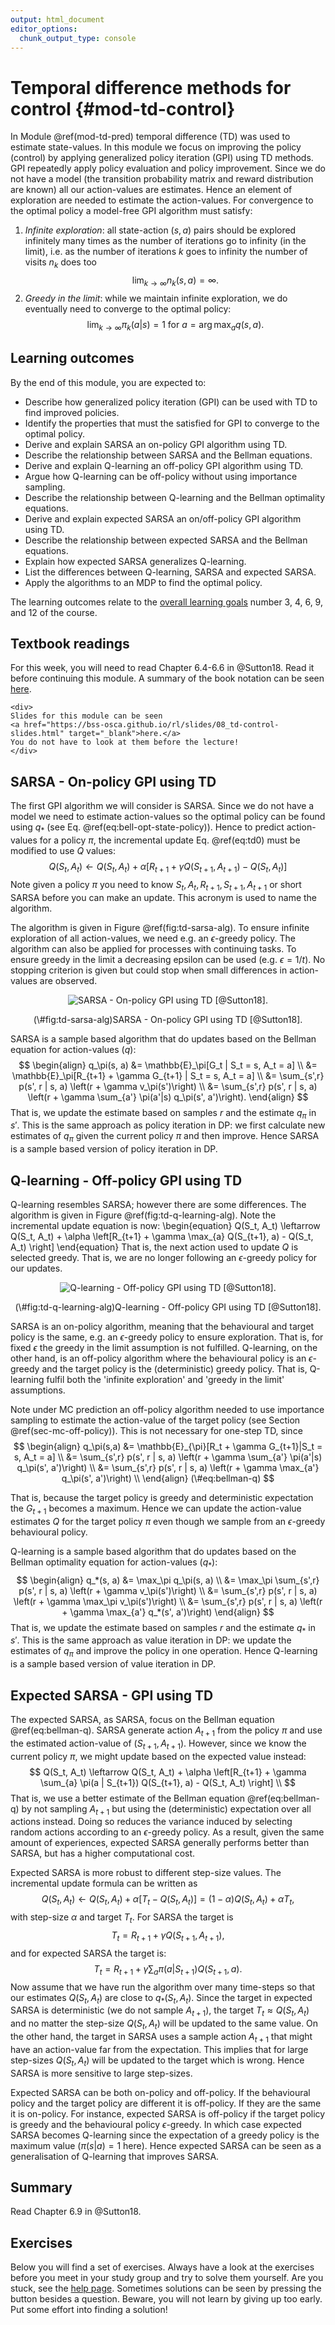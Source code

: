 ```yaml
---
output: html_document
editor_options: 
  chunk_output_type: console
---
```







# Temporal difference methods for control {#mod-td-control}

In Module \@ref(mod-td-pred) temporal difference (TD) was used to estimate state-values. In this module we focus on improving the policy (control) by applying generalized policy iteration (GPI) using TD methods. GPI repeatedly apply policy evaluation and policy improvement. Since we do not have a model (the transition probability matrix and reward distribution are known) all our action-values are estimates. Hence an element of exploration are needed to estimate the action-values. For convergence to the optimal policy a model-free GPI algorithm must satisfy:

1. *Infinite exploration*: all state-action $(s,a)$ pairs should be explored infinitely many times as the number of iterations go to infinity (in the limit), i.e. as the number of iterations $k$ goes to infinity the number of visits $n_k$ does too $$\lim_{k\rightarrow\infty} n_k(s, a) = \infty.$$
2. *Greedy in the limit*: while we maintain infinite exploration, we do eventually need to converge to the optimal policy:
  $$\lim_{k\rightarrow\infty} \pi_k(a|s) = 1 \text{ for } a = \arg\max_a q(s, a).$$

## Learning outcomes 

By the end of this module, you are expected to:

* Describe how generalized policy iteration (GPI) can be used with TD to find improved policies.
* Identify the properties that must the satisfied for GPI to converge to the optimal policy.
* Derive and explain SARSA an on-policy GPI algorithm using TD.
* Describe the relationship between SARSA and the Bellman equations.
* Derive and explain Q-learning an off-policy GPI algorithm using TD.
* Argue how Q-learning can be off-policy without using importance sampling.
* Describe the relationship between Q-learning and the Bellman optimality equations.
* Derive and explain expected SARSA an on/off-policy GPI algorithm using TD.
* Describe the relationship between expected SARSA and the Bellman equations.
*  Explain how expected SARSA generalizes Q-learning.
* List the differences between Q-learning, SARSA and expected SARSA.
* Apply the algorithms to an MDP to find the optimal policy.

The learning outcomes relate to the [overall learning goals](#mod-lg-course) number 3, 4, 6, 9, and 12 of the course.

<!-- SOLO increasing: identify · memorise · name · do simple procedure · collect data · -->
<!-- enumerate · describe · interpret · formulate · list · paraphrase · combine · do -->
<!-- algorithms · compare · contrast · explain causes · analyse · relate · derive · -->
<!-- evaluate · apply · argue · theorise · generalise · hypothesise · solve · reflect -->


## Textbook readings

For this week, you will need to read Chapter 6.4-6.6 in @Sutton18. Read it before continuing this module. A summary of the book notation can be seen [here](sutton-notation).


```{=html}
<div>
Slides for this module can be seen
<a href="https://bss-osca.github.io/rl/slides/08_td-control-slides.html" target="_blank">here.</a>
You do not have to look at them before the lecture!
</div>
```

## SARSA - On-policy GPI using TD

The first GPI algorithm we will consider is SARSA. Since we do not have a model we need to estimate action-values so the optimal policy can be found using $q_*$ (see Eq. \@ref(eq:bell-opt-state-policy)). Hence to predict action-values for a policy $\pi$, the incremental update Eq. \@ref(eq:td0) must be modified to use $Q$ values: 
$$
Q(S_t, A_t) \leftarrow Q(S_t, A_t) + \alpha \left[R_{t+1} + \gamma Q(S_{t+1}, A_{t+1}) - Q(S_t, A_t) \right]
$$
Note given a policy $\pi$ you need to know $S_t, A_t, R_{t+1}, S_{t+1}, A_{t+1}$ or short SARSA before you can make an update. This acronym is used to name the algorithm.

The algorithm is given in Figure \@ref(fig:td-sarsa-alg). To ensure infinite exploration of all action-values, we need e.g. an $\epsilon$-greedy policy. The algorithm can also be applied for processes with continuing tasks. To ensure greedy in the limit a decreasing epsilon can be used (e.g. $\epsilon = 1/t$). No stopping criterion is given but could stop when small differences in action-values are observed. 

<div class="figure" style="text-align: center">
<img src="img/td-gpi-sarsa.png" alt="SARSA - On-policy GPI using TD [@Sutton18]."  />
<p class="caption">(\#fig:td-sarsa-alg)SARSA - On-policy GPI using TD [@Sutton18].</p>
</div>

SARSA is a sample based algorithm that do updates based on the Bellman equation for action-values ($q$):
$$
\begin{align}
  q_\pi(s, a) &= \mathbb{E}_\pi[G_t | S_t = s, A_t = a] \\
  &= \mathbb{E}_\pi[R_{t+1} + \gamma G_{t+1} | S_t = s, A_t = a] \\
  &= \sum_{s',r} p(s', r | s, a) \left(r + \gamma v_\pi(s')\right) \\
  &= \sum_{s',r} p(s', r | s, a) \left(r + \gamma \sum_{a'} \pi(a'|s) q_\pi(s', a')\right).
\end{align}
$$
That is, we update the estimate based on samples $r$ and the estimate $q_\pi$ in $s'$. This is the same approach as policy iteration in DP: we first calculate new estimates of $q_\pi$ given the current policy $\pi$ and then improve. Hence SARSA is a sample based version of policy iteration in DP.


## Q-learning - Off-policy GPI using TD

Q-learning resembles SARSA; however there are some differences. The algorithm is given in Figure \@ref(fig:td-q-learning-alg). Note the incremental update equation is now: 
\begin{equation}
Q(S_t, A_t) \leftarrow Q(S_t, A_t) + \alpha \left[R_{t+1} + \gamma \max_{a} Q(S_{t+1}, a) - Q(S_t, A_t) \right]
\end{equation}
That is, the next action used to update $Q$ is selected greedy. That is, we are no longer following an $\epsilon$-greedy policy for our updates. 

<div class="figure" style="text-align: center">
<img src="img/td-gpi-q-learn.png" alt="Q-learning - Off-policy GPI using TD [@Sutton18]."  />
<p class="caption">(\#fig:td-q-learning-alg)Q-learning - Off-policy GPI using TD [@Sutton18].</p>
</div>

SARSA is an on-policy algorithm, meaning that the behavioural and target policy is the same, e.g. an $\epsilon$-greedy policy to ensure exploration. That is, for fixed $\epsilon$ the greedy in the limit assumption is not fulfilled. Q-learning, on the other hand, is an off-policy algorithm where the behavioural policy is an $\epsilon$-greedy and the target policy is the (deterministic) greedy policy. That is, Q-learning fulfil both the 'infinite exploration' and 'greedy in the limit' assumptions. 

Note under MC prediction an off-policy algorithm needed to use importance sampling to estimate the action-value of the target policy (see Section \@ref(sec-mc-off-policy)). This is not necessary for one-step TD, since 
$$
\begin{align}
q_\pi(s,a) &= \mathbb{E}_{\pi}[R_t + \gamma G_{t+1}|S_t = s, A_t = a] \\
           &= \sum_{s',r} p(s', r | s, a) \left(r + \gamma \sum_{a'} \pi(a'|s) q_\pi(s', a')\right) \\
           &= \sum_{s',r} p(s', r | s, a) \left(r + \gamma \max_{a'} q_\pi(s', a')\right) \\
\end{align}
(\#eq:bellman-q)
$$ 

That is, because the target policy is greedy and deterministic expectation the $G_{t+1}$ becomes a maximum. Hence we can update the action-value estimates $Q$ for the target policy $\pi$ even though we sample from an $\epsilon$-greedy behavioural policy.

Q-learning is a sample based algorithm that do updates based on the Bellman optimality equation for action-values ($q_*$):
$$
\begin{align}
  q_*(s, a) &= \max_\pi q_\pi(s, a) \\
  &= \max_\pi \sum_{s',r} p(s', r | s, a) \left(r + \gamma v_\pi(s')\right) \\
  &= \sum_{s',r} p(s', r | s, a) \left(r + \gamma \max_\pi v_\pi(s')\right) \\
  &= \sum_{s',r} p(s', r | s, a) \left(r + \gamma \max_{a'} q_*(s', a')\right) 
\end{align}
$$
That is, we update the estimate based on samples $r$ and the estimate $q_*$ in $s'$. This is the same approach as value iteration in DP: we update the estimates of $q_\pi$ and improve the policy in one operation. Hence Q-learning is a sample based version of value iteration in DP.


## Expected SARSA - GPI using TD

The expected SARSA, as SARSA, focus on the Bellman equation \@ref(eq:bellman-q). SARSA generate action $A_{t+1}$ from the policy $\pi$ and use the estimated action-value of $(S_{t+1},A_{t+1})$. However, since we know the current policy $\pi$, we might update based on the expected value instead:
$$
Q(S_t, A_t) \leftarrow Q(S_t, A_t) + \alpha \left[R_{t+1} + \gamma \sum_{a} \pi(a | S_{t+1}) Q(S_{t+1}, a) - Q(S_t, A_t) \right] \\
$$
That is, we use a better estimate of the Bellman equation \@ref(eq:bellman-q) by not sampling $A_{t+1}$ but using the (deterministic) expectation over all actions instead. Doing so reduces the variance induced by selecting random actions according to an $\epsilon$-greedy policy. As a result, given the same amount of experiences, expected SARSA generally performs better than SARSA, but has a higher computational cost.

Expected SARSA is more robust to different step-size values. The incremental update formula can be written as
$$
Q(S_t, A_t) \leftarrow Q(S_t, A_t) + \alpha \left[T_t - Q(S_t, A_t) \right] = (1-\alpha)Q(S_t, A_t) + \alpha T_t,
$$
with step-size $\alpha$ and target $T_t$. For SARSA the target is
$$T_t = R_{t+1} + \gamma Q(S_{t+1}, A_{t+1}),$$
and for expected SARSA the target is: $$T_t = R_{t+1} + \gamma \sum_{a} \pi(a | S_{t+1}) Q(S_{t+1}, a).$$ Now assume that we have run the algorithm over many time-steps so that our estimates $Q(S_t, A_t)$ are close to $q_*(S_t, A_t)$. Since the target in expected SARSA is deterministic (we do not sample $A_{t+1}$), the target $T_t \approx Q(S_t, A_t)$ and no matter the step-size $Q(S_t, A_t)$ will be updated to the same value. On the other hand, the target in SARSA uses a sample action $A_{t+1}$ that might have an action-value far from the expectation. This implies that for large step-sizes $Q(S_t, A_t)$ will be updated to the target which is wrong. Hence SARSA is more sensitive to large step-sizes.

Expected SARSA can be both on-policy and off-policy. If the behavioural policy and the target policy are different it is off-policy. If they are the same it is on-policy. For instance, expected SARSA is off-policy if the target policy is greedy and the behavioural policy $\epsilon$-greedy. In which case expected SARSA becomes Q-learning since the expectation of a greedy policy is the maximum value ($\pi(s|a) = 1$ here). Hence expected SARSA can be seen as a generalisation of Q-learning that improves SARSA.


<!-- ## Maximization bias and double learning   -->

<!-- Many control algorithms use a maximisation operator to select actions (either $\epsilon$-greedy or greedy action selection). Hence we implicitly favour positive numbers. If the values of $q_\pi(s,a)$ are near zero and estimates $Q$ have values distributed around zero (both negative and positive) then the maximisation operator will select the positive estimates, despite the true value being near zero. This bias is a so-called \textit{maximisation bias}. -->

<!-- If you consider a RL problem where $q_*(s,a)$ may be near zero then \emph{double learning} may be used in which we learn two independent sets of value estimates $Q_1$ and $Q_2$, then at each time step we choose one of them at random and update it using the other as a target. This produces two unbiased estimates of the action-values (which could be averaged). Below we show an algorithm for \emph{double Q-learning}.  -->





## Summary 

Read Chapter 6.9 in @Sutton18.


## Exercises

Below you will find a set of exercises. Always have a look at the exercises before you meet in your study group and try to solve them yourself. Are you stuck, see the [help page](#help). Sometimes solutions can be seen by pressing the button besides a question. Beware, you will not learn by giving up too early. Put some effort into finding a solution!

<!-- An inventory problem that compares the algorithms -->


[BSS]: https://bss.au.dk/en/
[bi-programme]: https://kandidat.au.dk/en/businessintelligence/

[course-help]: https://github.com/bss-osca/rl/issues
[cran]: https://cloud.r-project.org
[cheatsheet-readr]: https://rawgit.com/rstudio/cheatsheets/master/data-import.pdf
[course-welcome-to-the-tidyverse]: https://github.com/rstudio-education/welcome-to-the-tidyverse

[DataCamp]: https://www.datacamp.com/
[datacamp-signup]: https://www.datacamp.com/groups/shared_links/cbaee6c73e7d78549a9e32a900793b2d5491ace1824efc1760a6729735948215
[datacamp-r-intro]: https://learn.datacamp.com/courses/free-introduction-to-r
[datacamp-r-rmarkdown]: https://campus.datacamp.com/courses/reporting-with-rmarkdown
[datacamp-r-communicating]: https://learn.datacamp.com/courses/communicating-with-data-in-the-tidyverse
[datacamp-r-communicating-chap3]: https://campus.datacamp.com/courses/communicating-with-data-in-the-tidyverse/introduction-to-rmarkdown
[datacamp-r-communicating-chap4]: https://campus.datacamp.com/courses/communicating-with-data-in-the-tidyverse/customizing-your-rmarkdown-report
[datacamp-r-intermediate]: https://learn.datacamp.com/courses/intermediate-r
[datacamp-r-intermediate-chap1]: https://campus.datacamp.com/courses/intermediate-r/chapter-1-conditionals-and-control-flow
[datacamp-r-intermediate-chap2]: https://campus.datacamp.com/courses/intermediate-r/chapter-2-loops
[datacamp-r-intermediate-chap3]: https://campus.datacamp.com/courses/intermediate-r/chapter-3-functions
[datacamp-r-intermediate-chap4]: https://campus.datacamp.com/courses/intermediate-r/chapter-4-the-apply-family
[datacamp-r-functions]: https://learn.datacamp.com/courses/introduction-to-writing-functions-in-r
[datacamp-r-tidyverse]: https://learn.datacamp.com/courses/introduction-to-the-tidyverse
[datacamp-r-strings]: https://learn.datacamp.com/courses/string-manipulation-with-stringr-in-r
[datacamp-r-dplyr]: https://learn.datacamp.com/courses/data-manipulation-with-dplyr
[datacamp-r-dplyr-bakeoff]: https://learn.datacamp.com/courses/working-with-data-in-the-tidyverse
[datacamp-r-ggplot2-intro]: https://learn.datacamp.com/courses/introduction-to-data-visualization-with-ggplot2
[datacamp-r-ggplot2-intermediate]: https://learn.datacamp.com/courses/intermediate-data-visualization-with-ggplot2
[dplyr-cran]: https://CRAN.R-project.org/package=dplyr
[debug-in-r]: https://rstats.wtf/debugging-r-code.html

[google-form]: https://forms.gle/s39GeDGV9AzAXUo18
[google-grupper]: https://docs.google.com/spreadsheets/d/1DHxthd5AQywAU4Crb3hM9rnog2GqGQYZ2o175SQgn_0/edit?usp=sharing
[GitHub]: https://github.com/
[git-install]: https://git-scm.com/downloads
[github-actions]: https://github.com/features/actions
[github-pages]: https://pages.github.com/
[gh-rl-student]: https://github.com/bss-osca/rl-student
[gh-rl]: https://github.com/bss-osca/rl

[happy-git]: https://happygitwithr.com
[hg-install-git]: https://happygitwithr.com/install-git.html
[hg-why]: https://happygitwithr.com/big-picture.html#big-picture
[hg-github-reg]: https://happygitwithr.com/github-acct.html#github-acct
[hg-git-install]: https://happygitwithr.com/install-git.html#install-git
[hg-exist-github-first]: https://happygitwithr.com/existing-github-first.html
[hg-exist-github-last]: https://happygitwithr.com/existing-github-last.html
[hg-credential-helper]: https://happygitwithr.com/credential-caching.html
[hypothes.is]: https://web.hypothes.is/

[osca-programme]: https://kandidat.au.dk/en/operationsandsupplychainanalytics/

[Peergrade]: https://peergrade.io
[peergrade-signup]: https://app.peergrade.io/join
[point-and-click]: https://en.wikipedia.org/wiki/Point_and_click
[pkg-bookdown]: https://bookdown.org/yihui/bookdown/
[pkg-openxlsx]: https://ycphs.github.io/openxlsx/index.html
[pkg-ropensci-writexl]: https://docs.ropensci.org/writexl/
[pkg-jsonlite]: https://cran.r-project.org/web/packages/jsonlite/index.html

[R]: https://www.r-project.org
[RStudio]: https://rstudio.com
[rstudio-cloud]: https://rstudio.cloud/spaces/176810/join?access_code=LSGnG2EXTuzSyeYaNXJE77vP33DZUoeMbC0xhfCz
[r-cloud-mod12]: https://rstudio.cloud/spaces/176810/project/2963819
[r-cloud-mod13]: https://rstudio.cloud/spaces/176810/project/3020139
[r-cloud-mod14]: https://rstudio.cloud/spaces/176810/project/3020322
[r-cloud-mod15]: https://rstudio.cloud/spaces/176810/project/3020509
[r-cloud-mod16]: https://rstudio.cloud/spaces/176810/project/3026754
[r-cloud-mod17]: https://rstudio.cloud/spaces/176810/project/3034015
[r-cloud-mod18]: https://rstudio.cloud/spaces/176810/project/3130795
[r-cloud-mod19]: https://rstudio.cloud/spaces/176810/project/3266132
[rstudio-download]: https://rstudio.com/products/rstudio/download/#download
[rstudio-customizing]: https://support.rstudio.com/hc/en-us/articles/200549016-Customizing-RStudio
[rstudio-key-shortcuts]: https://support.rstudio.com/hc/en-us/articles/200711853-Keyboard-Shortcuts
[rstudio-workbench]: https://www.rstudio.com/wp-content/uploads/2014/04/rstudio-workbench.png
[r-markdown]: https://rmarkdown.rstudio.com/
[ropensci-writexl]: https://docs.ropensci.org/writexl/
[r4ds-pipes]: https://r4ds.had.co.nz/pipes.html
[r4ds-factors]: https://r4ds.had.co.nz/factors.html
[r4ds-strings]: https://r4ds.had.co.nz/strings.html
[r4ds-iteration]: https://r4ds.had.co.nz/iteration.html


[stat-545]: https://stat545.com
[stat-545-functions-part1]: https://stat545.com/functions-part1.html
[stat-545-functions-part2]: https://stat545.com/functions-part2.html
[stat-545-functions-part3]: https://stat545.com/functions-part3.html
[slides-welcome]: https://bss-osca.github.io/rl/slides/00-rl_welcome.html
[slides-m1-3]: https://bss-osca.github.io/rl/slides/01-welcome_r_part.html
[slides-m4-5]: https://bss-osca.github.io/rl/slides/02-programming.html
[slides-m6-8]: https://bss-osca.github.io/rl/slides/03-transform.html
[slides-m9]: https://bss-osca.github.io/rl/slides/04-plot.html
[slides-m83]: https://bss-osca.github.io/rl/slides/05-joins.html
[sutton-notation]: https://bss-osca.github.io/rl/sutton-notation.pdf

[tidyverse-main-page]: https://www.tidyverse.org
[tidyverse-packages]: https://www.tidyverse.org/packages/
[tidyverse-core]: https://www.tidyverse.org/packages/#core-tidyverse
[tidyverse-ggplot2]: https://ggplot2.tidyverse.org/
[tidyverse-dplyr]: https://dplyr.tidyverse.org/
[tidyverse-tidyr]: https://tidyr.tidyverse.org/
[tidyverse-readr]: https://readr.tidyverse.org/
[tidyverse-purrr]: https://purrr.tidyverse.org/
[tidyverse-tibble]: https://tibble.tidyverse.org/
[tidyverse-stringr]: https://stringr.tidyverse.org/
[tidyverse-forcats]: https://forcats.tidyverse.org/
[tidyverse-readxl]: https://readxl.tidyverse.org
[tidyverse-googlesheets4]: https://googlesheets4.tidyverse.org/index.html
[tutorial-markdown]: https://commonmark.org/help/tutorial/
[tfa-course]: https://bss-osca.github.io/tfa/

[Udemy]: https://www.udemy.com/

[vba-yt-course1]: https://www.youtube.com/playlist?list=PLpOAvcoMay5S_hb2D7iKznLqJ8QG_pde0
[vba-course1-hello]: https://youtu.be/f42OniDWaIo

[vba-yt-course2]: https://www.youtube.com/playlist?list=PL3A6U40JUYCi4njVx59-vaUxYkG0yRO4m
[vba-course2-devel-tab]: https://youtu.be/awEOUaw9q58
[vba-course2-devel-editor]: https://youtu.be/awEOUaw9q58
[vba-course2-devel-project]: https://youtu.be/fp6PTbU7bXo
[vba-course2-devel-properties]: https://youtu.be/ks2QYKAd9Xw
[vba-course2-devel-hello]: https://youtu.be/EQ6tDWBc8G4

[video-install]: https://vimeo.com/415501284
[video-rstudio-intro]: https://vimeo.com/416391353
[video-packages]: https://vimeo.com/416743698
[video-projects]: https://vimeo.com/319318233
[video-r-intro-p1]: https://www.youtube.com/watch?v=vGY5i_J2c-c
[video-r-intro-p2]: https://www.youtube.com/watch?v=w8_XdYI3reU
[video-r-intro-p3]: https://www.youtube.com/watch?v=NuY6jY4qE7I
[video-subsetting]: https://www.youtube.com/watch?v=hWbgqzsQJF0&list=PLjTlxb-wKvXPqyY3FZDO8GqIaWuEDy-Od&index=10&t=0s
[video-datatypes]: https://www.youtube.com/watch?v=5AQM-yUX9zg&list=PLjTlxb-wKvXPqyY3FZDO8GqIaWuEDy-Od&index=10
[video-control-structures]: https://www.youtube.com/watch?v=s_h9ruNwI_0
[video-conditional-loops]: https://www.youtube.com/watch?v=2evtsnPaoDg
[video-functions]: https://www.youtube.com/watch?v=ffPeac3BigM
[video-tibble-vs-df]: https://www.youtube.com/watch?v=EBk6PnvE1R4
[video-dplyr]: https://www.youtube.com/watch?v=aywFompr1F4

[wiki-snake-case]: https://en.wikipedia.org/wiki/Snake_case
[wiki-camel-case]: https://en.wikipedia.org/wiki/Camel_case
[wiki-interpreted]: https://en.wikipedia.org/wiki/Interpreted_language
[wiki-literate-programming]: https://en.wikipedia.org/wiki/Literate_programming
[wiki-csv]: https://en.wikipedia.org/wiki/Comma-separated_values
[wiki-json]: https://en.wikipedia.org/wiki/JSON
